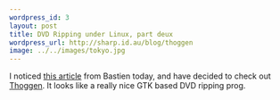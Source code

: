 ```yaml
--- 
wordpress_id: 3
layout: post
title: DVD Ripping under Linux, part deux
wordpress_url: http://sharp.id.au/blog/thoggen
image: ../../images/tokyo.jpg
---
```

I noticed <a href="http://hadess.net/?start=554">this article</a> from Bastien today, and have decided to check out <a href="http://thoggen.net/">Thoggen</a>. It looks like a really nice GTK based DVD ripping prog.
